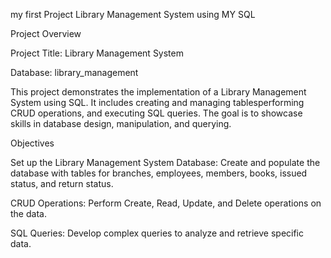 my first Project Library Management System using MY SQL

Project Overview

Project Title: Library Management System

Database: library_management

This project demonstrates the implementation of a Library Management System using SQL. It includes creating and managing tablesperforming CRUD operations, and executing SQL queries. The goal is to showcase skills in database design, manipulation, and querying.

Objectives

Set up the Library Management System Database: Create and populate the database with tables for branches, employees, members, books, issued status, and return status.

CRUD Operations: Perform Create, Read, Update, and Delete operations on the data.

SQL Queries: Develop complex queries to analyze and retrieve specific data.

